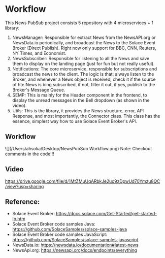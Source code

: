 # Workflow
 
This News PubSub project consists 5 repository with 4 microservices + 1 library:

1. NewsManager: Responsible for extract News from the NewsAPI.org or NewsData.io periodically, and broadcast the News to the Solace Event Broker (Direct Publish). Right now only support for BBC, CNN, Reuters, NY Times, and Economist.
2. NewsSubscriber: Responsible for listening to all the News and save them to display on the landing page (just for fun but not really useful).
3. Notifications: The core microservice, responsible for subscriptions and broadcast the news to the client. The logic is that: always listen to the Broker, and whenever a News object is received, check it if the source of hte News is bing subscribed, if not, filter it out, if yes, publish to the Broker's Message Queue.
4. SEMP: This is mainly for the Header component in the frontend, to display the unread messages in the Bell dropdown (as shown in the video).
5. Utils: This is the library, it provides the News structure, error, API Response, and most importantly, the Connector class. This class has the essence, simplest way how to use Solace Event Broker's API.

## Workflow
![](/Users/ahsoka/Desktop/NewsPubSub Workflow.png)
Note: Checkout comments in the code!!!

## Video

https://drive.google.com/file/d/1MtZMuUqARbkJe2uo9zDpwUd70Ymzu8QC/view?usp=sharing

## Reference:
* Solace Event Broker: https://docs.solace.com/Get-Started/get-started-lp.htm
* Solace Event Broker code samples Java: https://github.com/SolaceSamples/solace-samples-java
* Solace Event Broker code samples JavaScript: https://github.com/SolaceSamples/solace-samples-javascript
* NewsData.io: https://newsdata.io/documentation#latest-news
* NewsApi.org: https://newsapi.org/docs/endpoints/everything